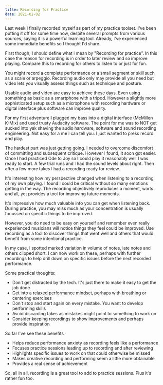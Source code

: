```yaml
---
title: Recording for Practice
date: 2021-02-02
---
```


Last week I finally recorded myself as part of my practice toolset. I've been
putting it off for some time now, despite several prompts from various sources,
saying it is a powerful learning tool. Already, I've experienced some immediate
benefits so I thought I'd share.

First though, I should define what I mean by "Recording for practice". In this
case the reason for recording is in order to later review and so improve playing.
Compare this to recording for others to listen to or just for fun.

You might record a complete performance or a small segment or skill such as a
scale or arpeggio. Recording audio only may provide all you need but video lets
you visually assess things such as technique and posture.

Usable audio and video are easy to achieve these days. Even using something as basic
as a smartphone with a tripod. However a slightly more sophisticated setup such
as a microphone with recording hardware or digital interface plus software
can improve quality.

For my first adventure I plugged my bass into a digital interface (McMillen K-Mix)
and used trusty Audacity software. The point for me was to NOT get sucked into
yak shaving the audio hardware, software and sound recording engineering. Not
easy for a me I can tell you. I just wanted to press record and play.

The hardest part was just getting going. I needed to overcome discomfort of committing
and subsequent critique. However I found, it soon got easier. Once I had practiced
Ode to Joy so I could play it reasonably well I was ready to start. A few trial
runs and I had the sound levels about right. Then after a few more takes I had a
recording ready for review.

It's interesting how my perspective changed when listening to a recording of my
own playing. I found I could be critical without so many emotions getting in the way.
The recording objectively reproduces a moment, warts and all, yet provides a tool
for improving future moments.

It's impressive how much valuable info you can get when listening back.
During practice, you may miss much as your concentration is usually focussed on specific
things to be improved.

However, you do need to be easy on yourself and remember even really experienced
musicians will notice things they feel could be improved. Use recording as a tool
to discover things that went well and others that would benefit from some intentional
practice.

In my case, I spotted marked variation in volume of notes, late notes and others
clipped short. I can now work on these, perhaps with further recordings to help
drill down on specific issues before the next recorded performance.

Some practical thoughts:

- Don't get distracted by the tech. It's just there to make it easy to get the job done
- Get into a relaxed performance mindset, perhaps with breathing or centering exercises
- Don't stop and start again on every mistake. You want to develop performing skills
- Avoid discarding takes as mistakes might point to something to work on
- Consider keeping recordings to show improvements and perhaps provide inspiration

So far I've see these benefits

- Helps reduce performance anxiety as recording feels like a performance
- Focuses practice sessions leading up to recording and after reviewing
- Highlights specific issues to work on that could otherwise be missed
- Makes creative recording and performing seem a little more obtainable
- Provides a real sense of achievement

So, all in all, recording is a great tool to add to practice sessions.
Plus it's rather fun too.
